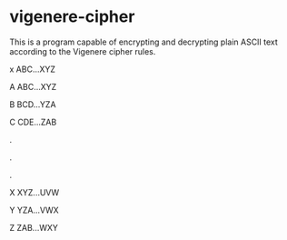# vigenere-cipher

This is a program capable of encrypting and decrypting plain ASCII text according to the Vigenere cipher rules.

x ABC...XYZ

A ABC...XYZ

B BCD...YZA

C CDE...ZAB

.

.

.

X XYZ...UVW

Y YZA...VWX

Z ZAB...WXY

